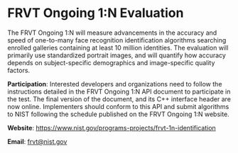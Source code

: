 # FRVT Ongoing 1:N Evaluation
The FRVT Ongoing 1:N will measure advancements in the accuracy and speed of one-to-many face recognition identification algorithms searching enrolled galleries containing at least 10 million identities. The evaluation will primarily use standardized portrait images, and will quantify how accuracy depends on subject-specific demographics and image-specific quality factors.

**Participation**: Interested developers and organizations need to follow the instructions detailed in the FRVT Ongoing 1:N API document to participate in the test. The final version of the document, and its C++ interface header are now online. Implementers should conform to this API and submit algorithms to NIST following the schedule published on the FRVT Ongoing 1:N website.

**Website**: https://www.nist.gov/programs-projects/frvt-1n-identification

**Email**: frvt@nist.gov
